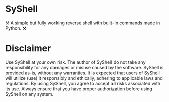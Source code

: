 # SyShell
⚒️ A simple but fully working reverse shell with built-in commands made in Python. ⚒️




# Disclaimer
Use SyShell at your own risk. The author of SyShell do not take any responsibility for any damages or misuse caused by the software. SyShell is provided as-is, without any warranties. It is expected that users of SyShell will utilize (use) it responsibly and ethically, adhering to applicable laws and regulations. By using SyShell, you agree to accept all risks associated with its use. Always ensure that you have proper authorization before using SyShell on any system.
